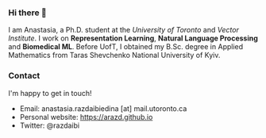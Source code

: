 ### Hi there 👋

I am Anastasia, a Ph.D. student at the *University of Toronto* and *Vector Institute*‬. I work on **Representation Learning**, **Natural Language Processing** and **Biomedical ML**. Before UofT, I obtained my B.Sc. degree in Applied Mathematics from Taras Shevchenko National University of Kyiv.

### Contact

I'm happy to get in touch! 

* Email: anastasia.razdaibiedina [at] mail.utoronto.ca
* Personal website: https://arazd.github.io
* Twitter: @razdaibi

<!--
**arazd/arazd** is a ✨ _special_ ✨ repository because its `README.md` (this file) appears on your GitHub profile.

Here are some ideas to get you started:

- 🔭 I’m currently working on ...
- 🌱 I’m currently learning ...
- 👯 I’m looking to collaborate on ...
- 🤔 I’m looking for help with ...
- 💬 Ask me about ...
- 📫 How to reach me: ...
- 😄 Pronouns: ...
- ⚡ Fun fact: ...
-->
